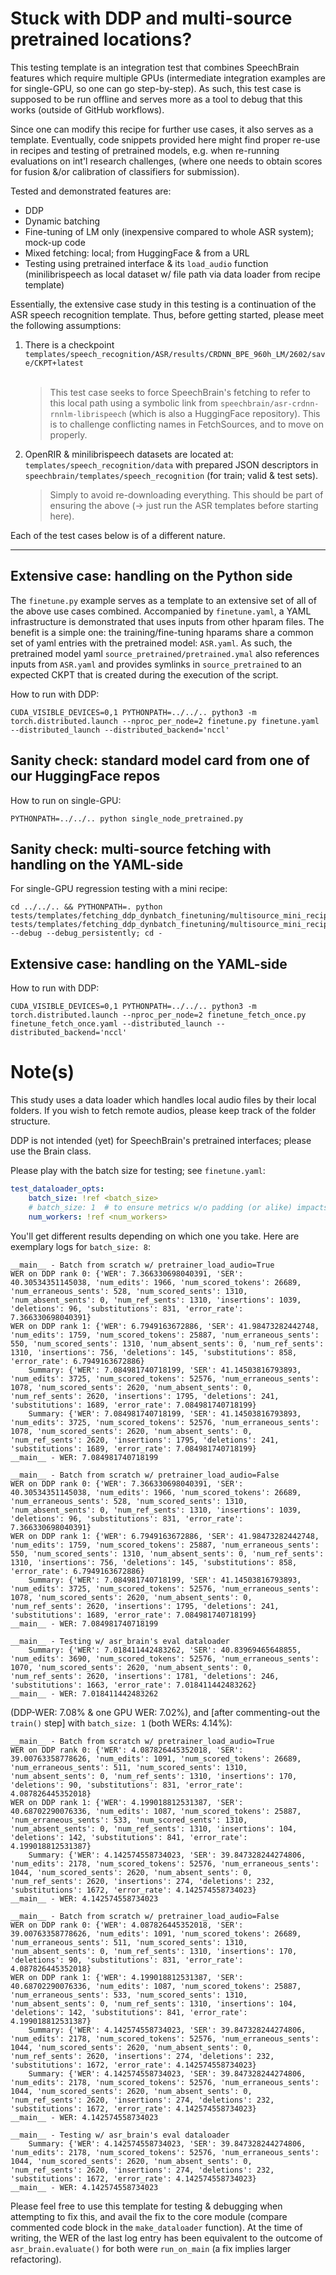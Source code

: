 # Stuck with DDP and multi-source pretrained locations?

This testing template is an integration test that combines SpeechBrain features which require multiple GPUs
(intermediate integration examples are for single-GPU, so one can go step-by-step).
As such, this test case is supposed to be run offline and serves more as a tool to debug that this works
(outside of GitHub workflows).

Since one can modify this recipe for further use cases, it also serves as a template.
Eventually, code snippets provided here might find proper re-use in recipes and testing of pretrained models,
e.g. when re-running evaluations on int'l research challenges,
(where one needs to obtain scores for fusion &/or calibration of classifiers for submission).

Tested and demonstrated features are:
* DDP
* Dynamic batching
* Fine-tuning of LM only (inexpensive compared to whole ASR system); mock-up code
* Mixed fetching: local; from HuggingFace & from a URL
* Testing using pretrained interface & its `load_audio` function<br/>(minilibrispeech as local dataset w/ file path via data loader from recipe template)

Essentially, the extensive case study in this testing is a continuation of the ASR speech recognition template.
Thus, before getting started, please meet the following assumptions:
1. There is a checkpoint `templates/speech_recognition/ASR/results/CRDNN_BPE_960h_LM/2602/save/CKPT+latest` <br/><br/>
   > This test case seeks to force SpeechBrain's fetching to refer to this local path using a symbolic link from `speechbrain/asr-crdnn-rnnlm-librispeech` (which is also a HuggingFace repository). This is to challenge conflicting names in FetchSources, and to move on properly.
2. OpenRIR & minilibrispeech datasets are located at: `templates/speech_recognition/data` with prepared JSON descriptors in `speechbrain/templates/speech_recognition` (for train; valid & test sets).
   > Simply to avoid re-downloading everything. This should be part of ensuring the above (-> just run the ASR templates before starting here).

Each of the test cases below is of a different nature.

---

## Extensive case: handling on the Python side
The `finetune.py` example serves as a template to an extensive set of all of the above use cases combined.
Accompanied by `finetune.yaml`, a YAML infrastructure is demonstrated that uses inputs from other hparam files.
The benefit is a simple one: the training/fine-tuning hparams share a common set of yaml entries with the pretrained model: `ASR.yaml`.
As such, the pretrained model yaml `source_pretrained/pretrained.ymal` also references inputs from `ASR.yaml` and
provides symlinks in `source_pretrained` to an expected CKPT that is created during the execution of the script.

How to run with DDP:
```shell
CUDA_VISIBLE_DEVICES=0,1 PYTHONPATH=../../.. python3 -m torch.distributed.launch --nproc_per_node=2 finetune.py finetune.yaml --distributed_launch --distributed_backend='nccl'
```

## Sanity check: standard model card from one of our HuggingFace repos

How to run on single-GPU:
```shell
PYTHONPATH=../../.. python single_node_pretrained.py
```

## Sanity check: multi-source fetching with handling on the YAML-side

For single-GPU regression testing with a mini recipe:
```shell
cd ../../.. && PYTHONPATH=. python tests/templates/fetching_ddp_dynbatch_finetuning/multisource_mini_recipe.py tests/templates/fetching_ddp_dynbatch_finetuning/multisource_mini_recipe.yaml --debug --debug_persistently; cd -
```

## Extensive case: handling on the YAML-side

How to run with DDP:
```shell
CUDA_VISIBLE_DEVICES=0,1 PYTHONPATH=../../.. python3 -m torch.distributed.launch --nproc_per_node=2 finetune_fetch_once.py finetune_fetch_once.yaml --distributed_launch --distributed_backend='nccl'
```


# Note(s)

This study uses a data loader which handles local audio files by their local folders. If you wish to fetch remote audios, please keep track of the folder structure.

DDP is not intended (yet) for SpeechBrain's pretrained interfaces; please use the Brain class.

Please play with the batch size for testing; see `finetune.yaml`:
```yaml
test_dataloader_opts:
    batch_size: !ref <batch_size>
    # batch_size: 1  # to ensure metrics w/o padding (or alike) impacts
    num_workers: !ref <num_workers>
```
You'll get different results depending on which one you take. Here are exemplary logs for `batch_size: 8`:
```
__main__ - Batch from scratch w/ pretrainer_load_audio=True
WER on DDP rank 0: {'WER': 7.366330698040391, 'SER': 40.30534351145038, 'num_edits': 1966, 'num_scored_tokens': 26689, 'num_erraneous_sents': 528, 'num_scored_sents': 1310, 'num_absent_sents': 0, 'num_ref_sents': 1310, 'insertions': 1039, 'deletions': 96, 'substitutions': 831, 'error_rate': 7.366330698040391}
WER on DDP rank 1: {'WER': 6.7949163672886, 'SER': 41.98473282442748, 'num_edits': 1759, 'num_scored_tokens': 25887, 'num_erraneous_sents': 550, 'num_scored_sents': 1310, 'num_absent_sents': 0, 'num_ref_sents': 1310, 'insertions': 756, 'deletions': 145, 'substitutions': 858, 'error_rate': 6.7949163672886}
	Summary: {'WER': 7.084981740718199, 'SER': 41.14503816793893, 'num_edits': 3725, 'num_scored_tokens': 52576, 'num_erraneous_sents': 1078, 'num_scored_sents': 2620, 'num_absent_sents': 0, 'num_ref_sents': 2620, 'insertions': 1795, 'deletions': 241, 'substitutions': 1689, 'error_rate': 7.084981740718199}
	Summary: {'WER': 7.084981740718199, 'SER': 41.14503816793893, 'num_edits': 3725, 'num_scored_tokens': 52576, 'num_erraneous_sents': 1078, 'num_scored_sents': 2620, 'num_absent_sents': 0, 'num_ref_sents': 2620, 'insertions': 1795, 'deletions': 241, 'substitutions': 1689, 'error_rate': 7.084981740718199}
__main__ - WER: 7.084981740718199

__main__ - Batch from scratch w/ pretrainer_load_audio=False
WER on DDP rank 0: {'WER': 7.366330698040391, 'SER': 40.30534351145038, 'num_edits': 1966, 'num_scored_tokens': 26689, 'num_erraneous_sents': 528, 'num_scored_sents': 1310, 'num_absent_sents': 0, 'num_ref_sents': 1310, 'insertions': 1039, 'deletions': 96, 'substitutions': 831, 'error_rate': 7.366330698040391}
WER on DDP rank 1: {'WER': 6.7949163672886, 'SER': 41.98473282442748, 'num_edits': 1759, 'num_scored_tokens': 25887, 'num_erraneous_sents': 550, 'num_scored_sents': 1310, 'num_absent_sents': 0, 'num_ref_sents': 1310, 'insertions': 756, 'deletions': 145, 'substitutions': 858, 'error_rate': 6.7949163672886}
	Summary: {'WER': 7.084981740718199, 'SER': 41.14503816793893, 'num_edits': 3725, 'num_scored_tokens': 52576, 'num_erraneous_sents': 1078, 'num_scored_sents': 2620, 'num_absent_sents': 0, 'num_ref_sents': 2620, 'insertions': 1795, 'deletions': 241, 'substitutions': 1689, 'error_rate': 7.084981740718199}
__main__ - WER: 7.084981740718199

__main__ - Testing w/ asr_brain's eval dataloader
	Summary: {'WER': 7.018411442483262, 'SER': 40.83969465648855, 'num_edits': 3690, 'num_scored_tokens': 52576, 'num_erraneous_sents': 1070, 'num_scored_sents': 2620, 'num_absent_sents': 0, 'num_ref_sents': 2620, 'insertions': 1781, 'deletions': 246, 'substitutions': 1663, 'error_rate': 7.018411442483262}
__main__ - WER: 7.018411442483262
```
(DDP-WER: 7.08% & one GPU WER: 7.02%), and [after commenting-out the `train()` step] with `batch_size: 1` (both WERs: 4.14%):
```
__main__ - Batch from scratch w/ pretrainer_load_audio=True
WER on DDP rank 0: {'WER': 4.087826445352018, 'SER': 39.00763358778626, 'num_edits': 1091, 'num_scored_tokens': 26689, 'num_erraneous_sents': 511, 'num_scored_sents': 1310, 'num_absent_sents': 0, 'num_ref_sents': 1310, 'insertions': 170, 'deletions': 90, 'substitutions': 831, 'error_rate': 4.087826445352018}
WER on DDP rank 1: {'WER': 4.199018812531387, 'SER': 40.68702290076336, 'num_edits': 1087, 'num_scored_tokens': 25887, 'num_erraneous_sents': 533, 'num_scored_sents': 1310, 'num_absent_sents': 0, 'num_ref_sents': 1310, 'insertions': 104, 'deletions': 142, 'substitutions': 841, 'error_rate': 4.199018812531387}
	Summary: {'WER': 4.142574558734023, 'SER': 39.847328244274806, 'num_edits': 2178, 'num_scored_tokens': 52576, 'num_erraneous_sents': 1044, 'num_scored_sents': 2620, 'num_absent_sents': 0, 'num_ref_sents': 2620, 'insertions': 274, 'deletions': 232, 'substitutions': 1672, 'error_rate': 4.142574558734023}
__main__ - WER: 4.142574558734023

__main__ - Batch from scratch w/ pretrainer_load_audio=False
WER on DDP rank 0: {'WER': 4.087826445352018, 'SER': 39.00763358778626, 'num_edits': 1091, 'num_scored_tokens': 26689, 'num_erraneous_sents': 511, 'num_scored_sents': 1310, 'num_absent_sents': 0, 'num_ref_sents': 1310, 'insertions': 170, 'deletions': 90, 'substitutions': 831, 'error_rate': 4.087826445352018}
WER on DDP rank 1: {'WER': 4.199018812531387, 'SER': 40.68702290076336, 'num_edits': 1087, 'num_scored_tokens': 25887, 'num_erraneous_sents': 533, 'num_scored_sents': 1310, 'num_absent_sents': 0, 'num_ref_sents': 1310, 'insertions': 104, 'deletions': 142, 'substitutions': 841, 'error_rate': 4.199018812531387}
	Summary: {'WER': 4.142574558734023, 'SER': 39.847328244274806, 'num_edits': 2178, 'num_scored_tokens': 52576, 'num_erraneous_sents': 1044, 'num_scored_sents': 2620, 'num_absent_sents': 0, 'num_ref_sents': 2620, 'insertions': 274, 'deletions': 232, 'substitutions': 1672, 'error_rate': 4.142574558734023}
	Summary: {'WER': 4.142574558734023, 'SER': 39.847328244274806, 'num_edits': 2178, 'num_scored_tokens': 52576, 'num_erraneous_sents': 1044, 'num_scored_sents': 2620, 'num_absent_sents': 0, 'num_ref_sents': 2620, 'insertions': 274, 'deletions': 232, 'substitutions': 1672, 'error_rate': 4.142574558734023}
__main__ - WER: 4.142574558734023

__main__ - Testing w/ asr_brain's eval dataloader
	Summary: {'WER': 4.142574558734023, 'SER': 39.847328244274806, 'num_edits': 2178, 'num_scored_tokens': 52576, 'num_erraneous_sents': 1044, 'num_scored_sents': 2620, 'num_absent_sents': 0, 'num_ref_sents': 2620, 'insertions': 274, 'deletions': 232, 'substitutions': 1672, 'error_rate': 4.142574558734023}
__main__ - WER: 4.142574558734023
```
Please feel free to use this template for testing & debugging when attempting to fix this, and avail the fix to the core module (compare commented code block in the `make_dataloader` function). At the time of writing, the WER of the last log entry has been equivalent to the outcome of `asr_brain.evaluate()` for both were `run_on_main` (a fix implies larger refactoring).

